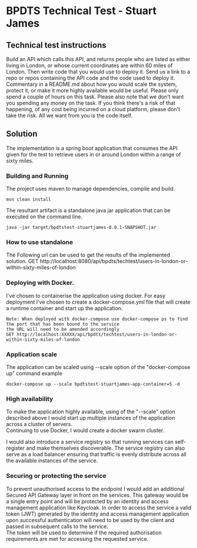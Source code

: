 # BPDTS Technical Test - Stuart James

## Technical test instructions

Build an API which calls this API, and returns people who are listed as either 
living in London, or whose current coordinates are within 60 miles of London. 
Then write code that you would use to deploy it. 
Send us a link to a repo or repos containing the API code and the code used to deploy it. 
Commentary in a README.md about how you would scale the system, protect it,
or make it more highly available would be useful. 
Please only spend a couple of hours on this task.
Please also note that we don't want you spending any money on the task. 
If you think there's a risk of that happening, of any cost being incurred on a cloud platform,
please don't take the risk. All we want from you is the code itself.

## Solution

The implementation is a spring boot application that consumes the API given for the test to 
retrieve users in or around London within a range of sixty miles. 

### Building and Running

The project uses maven to manage dependencies, compile and build.

```
mvn clean install
```

The resultant artifact is a standalone java jar application that can be executed on
the command line. 

```
java -jar target/bpdtstest-stuartjames-0.0.1-SNAPSHOT.jar
```

### How to use standalone
The Following url can be used to get the results of the implemented solution.
GET http://localhost:8080/api/bpdts/techtest/users-in-london-or-within-sixty-miles-of-london

### Deploying with Docker.
I've chosen to containerise the application using docker. For easy deployment I've chosen 
to create a docker-compose.yml file that will create a runtime container and start up the 
application.

```
Note: When deployed with docker-compose use docker-compose ps to find the port that has been bound to the service
the URL will need to be amended accordingly
GET http://localhost:XXXXX/api/bpdts/techtest/users-in-london-or-within-sixty-miles-of-london
```

### Application scale
The application can be scaled using --scale option of the "docker-compose up" command
example

```
docker-compose up --scale bpdtstest-stuartjames-app-container=5 -d
```

### High availability
To make the application highly available, using of the "--scale" option described above 
I would start up multiple instances of the application across a cluster of servers.  
Continuing to use Docker, I would create a docker swarm cluster.  

I would also introduce a service registry so that running services can self-register and make 
themselves discoverable. The service registry can also serve as a load balancer ensuring that 
traffic is evenly distribute across all the available instances of the service. 

### Securing or protecting the service
To prevent unauthorised access to the endpoint I would add an additional 
Secured API Gateway layer in front on the services.  This gateway would be a single entry point
and will be protected by an identity and access management application like Keycloak. 
In order to access the service a valid token (JWT) generated by the 
identity and access management application upon successful authentication 
will need to be used by the client and passed in subsequent calls to the service.  
The token will be used to determine if the required authorisation requirements are met for accessing the requested service.  

  



    


